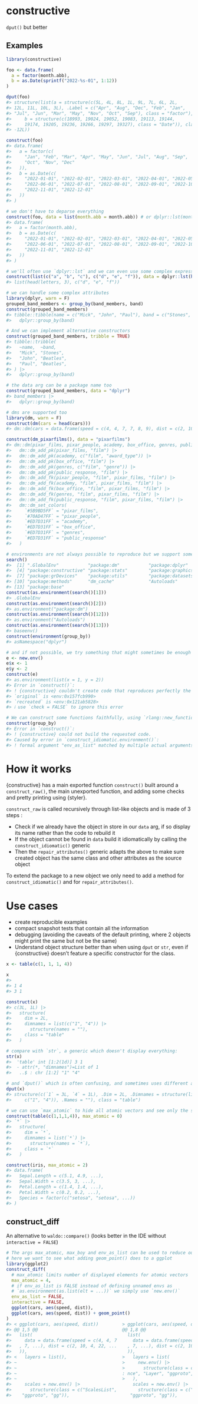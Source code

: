 
<!-- README.md is generated from README.Rmd. Please edit that file -->

# constructive

<!-- badges: start -->
<!-- badges: end -->

`dput()` but better

## Examples

``` r
library(constructive)

foo <- data.frame(
  a = factor(month.abb),
  b = as.Date(sprintf("2022-%s-01", 1:12))
)

dput(foo)
#> structure(list(a = structure(c(5L, 4L, 8L, 1L, 9L, 7L, 6L, 2L, 
#> 12L, 11L, 10L, 3L), .Label = c("Apr", "Aug", "Dec", "Feb", "Jan", 
#> "Jul", "Jun", "Mar", "May", "Nov", "Oct", "Sep"), class = "factor"), 
#>     b = structure(c(18993, 19024, 19052, 19083, 19113, 19144, 
#>     19174, 19205, 19236, 19266, 19297, 19327), class = "Date")), class = "data.frame", row.names = c(NA, 
#> -12L))

construct(foo)
#> data.frame(
#>   a = factor(c(
#>     "Jan", "Feb", "Mar", "Apr", "May", "Jun", "Jul", "Aug", "Sep",
#>     "Oct", "Nov", "Dec"
#>   )),
#>   b = as.Date(c(
#>     "2022-01-01", "2022-02-01", "2022-03-01", "2022-04-01", "2022-05-01",
#>     "2022-06-01", "2022-07-01", "2022-08-01", "2022-09-01", "2022-10-01",
#>     "2022-11-01", "2022-12-01"
#>   ))
#> )

# we don't have to deparse everything
construct(foo, data = list(month.abb = month.abb)) # or dplyr::lst(month.abb)
#> data.frame(
#>   a = factor(month.abb),
#>   b = as.Date(c(
#>     "2022-01-01", "2022-02-01", "2022-03-01", "2022-04-01", "2022-05-01",
#>     "2022-06-01", "2022-07-01", "2022-08-01", "2022-09-01", "2022-10-01",
#>     "2022-11-01", "2022-12-01"
#>   ))
#> )

# we'll often use `dplyr::lst` and we can even use some complex expressions there
construct(list(c("a", "b", "c"), c("d", "e", "f")), data = dplyr::lst(head(letters, 3)))
#> list(head(letters, 3), c("d", "e", "f"))

# we can handle some complex attributes
library(dplyr, warn = F)
grouped_band_members <- group_by(band_members, band)
construct(grouped_band_members)
#> tibble::tibble(name = c("Mick", "John", "Paul"), band = c("Stones", "Beatles", "Beatles")) |>
#>   dplyr::group_by(band)

# And we can implement alternative constructors
construct(grouped_band_members, tribble = TRUE)
#> tibble::tribble(
#>   ~name,  ~band,
#>   "Mick", "Stones",
#>   "John", "Beatles",
#>   "Paul", "Beatles",
#> ) |>
#>   dplyr::group_by(band)

# the data arg can be a package name too
construct(grouped_band_members, data = "dplyr")
#> band_members |>
#>   dplyr::group_by(band)

# dms are supported too
library(dm, warn = F)
construct(dm(cars = head(cars)))
#> dm::dm(cars = data.frame(speed = c(4, 4, 7, 7, 8, 9), dist = c(2, 10, 4, 22, 16, 10)))

construct(dm_pixarfilms(), data = "pixarfilms")
#> dm::dm(pixar_films, pixar_people, academy, box_office, genres, public_response) |>
#>   dm::dm_add_pk(pixar_films, "film") |>
#>   dm::dm_add_pk(academy, c("film", "award_type")) |>
#>   dm::dm_add_pk(box_office, "film") |>
#>   dm::dm_add_pk(genres, c("film", "genre")) |>
#>   dm::dm_add_pk(public_response, "film") |>
#>   dm::dm_add_fk(pixar_people, "film", pixar_films, "film") |>
#>   dm::dm_add_fk(academy, "film", pixar_films, "film") |>
#>   dm::dm_add_fk(box_office, "film", pixar_films, "film") |>
#>   dm::dm_add_fk(genres, "film", pixar_films, "film") |>
#>   dm::dm_add_fk(public_response, "film", pixar_films, "film") |>
#>   dm::dm_set_colors(
#>     `#5B9BD5FF` = "pixar_films",
#>     `#70AD47FF` = "pixar_people",
#>     `#ED7D31FF` = "academy",
#>     `#ED7D31FF` = "box_office",
#>     `#ED7D31FF` = "genres",
#>     `#ED7D31FF` = "public_response"
#>   )

# environments are not always possible to reproduce but we support some common cases
search()
#>  [1] ".GlobalEnv"           "package:dm"           "package:dplyr"       
#>  [4] "package:constructive" "package:stats"        "package:graphics"    
#>  [7] "package:grDevices"    "package:utils"        "package:datasets"    
#> [10] "package:methods"      "dm_cache"             "Autoloads"           
#> [13] "package:base"
construct(as.environment(search()[1]))
#> .GlobalEnv
construct(as.environment(search()[2]))
#> as.environment("package:dm")
construct(as.environment(search()[12]))
#> as.environment("Autoloads")
construct(as.environment(search()[13]))
#> baseenv()
construct(environment(group_by))
#> asNamespace("dplyr")

# and if not possible, we try something that might sometimes be enough
e <- new.env()
e$x <- 1
e$y <- 2
construct(e)
#> as.environment(list(x = 1, y = 2))
#> Error in `construct()`:
#> ! {constructive} couldn't create code that reproduces perfectly the output
#> `original` is <env:0x157fcb990>
#> `recreated` is <env:0x121ab5828>
#> ℹ use `check = FALSE` to ignore this error

# We can construct some functions faithfully, using `rlang::new_function()`
construct(group_by)
#> Error in `construct()`:
#> ! {constructive} could not build the requested code.
#> Caused by error in `construct_idiomatic.environment()`:
#> ! formal argument "env_as_list" matched by multiple actual arguments
```

# How it works

{constructive} has a main exported function `construct()` built around a
`construct_raw()`, the main unexported function, and adding some checks
and pretty printing using {styler}.

`construct_raw` is called recursively through list-like objects and is
made of 3 steps :

-   Check if we already have the object in store in our `data` arg, if
    so display its name rather than the code to rebuild it
-   If the object cannot be found in `data` build it idiomatically by
    calling the `construct_idiomatic()` generic
-   Then the `repair_attributes()` generic adapts the above to make sure
    created object has the same class and other attributes as the source
    object

To extend the package to a new object we only need to add a method for
`construct_idiomatic()` and for `repair_attributes()`.

# Use cases

-   create reproducible examples
-   compact snapshot tests that contain all the information
-   debugging (avoiding the caveats of the default printing, where 2
    objects might print the same but not be the same)
-   Understand object structure better than when using `dput` or `str`,
    even if {constructive} doesn’t feature a specific constructor for
    the class.

``` r
x <- table(c(1, 1, 1, 4))

x
#> 
#> 1 4 
#> 3 1

construct(x)
#> c(3L, 1L) |>
#>   structure(
#>     dim = 2L,
#>     dimnames = list(c("1", "4")) |>
#>       structure(names = ""),
#>     class = "table"
#>   )

# compare with `str`, a generic which doesn't display everything:
str(x)
#>  'table' int [1:2(1d)] 3 1
#>  - attr(*, "dimnames")=List of 1
#>   ..$ : chr [1:2] "1" "4"

# and `dput()` which is often confusing, and sometimes uses different attribute names
dput(x)
#> structure(c(`1` = 3L, `4` = 1L), .Dim = 2L, .Dimnames = structure(list(
#>     c("1", "4")), .Names = ""), class = "table")

# we can use `max_atomic` to hide all atomic vectors and see only the skeleton:
construct(table(c(1,1,1,4)), max_atomic = 0)
#> `*` |>
#>   structure(
#>     dim = `*`,
#>     dimnames = list(`*`) |>
#>       structure(names = `*`),
#>     class = `*`
#>   )

construct(iris, max_atomic = 2)
#> data.frame(
#>   Sepal.Length = c(5.1, 4.9, ...),
#>   Sepal.Width = c(3.5, 3, ...),
#>   Petal.Length = c(1.4, 1.4, ...),
#>   Petal.Width = c(0.2, 0.2, ...),
#>   Species = factor(c("setosa", "setosa", ...))
#> )
```

## construct_diff

An alternative to `waldo::compare()` (looks better in the IDE without
`interactive = FALSE`)

``` r
# The args max_atomic, max_boy and env_as_list can be used to reduce output,
# here we want to see what adding geom_point() does to a ggplot
library(ggplot2)
construct_diff(
  # max_atomic limits number of displayed elements for atomic vectors
  max_atomic = 4, 
  # if env_as_list is FALSE instead of defining unnamed envs as 
  # `as.environment(as.list(elt = ...))` we simply use `new.env()`
  env_as_list = FALSE, 
  interactive = FALSE,
  ggplot(cars, aes(speed, dist)),
  ggplot(cars, aes(speed, dist)) + geom_point()
)
#> < ggplot(cars, aes(speed, dist))         > ggplot(cars, aes(speed, dist)) +   ..
#> @@ 1,5 @@                                @@ 1,8 @@                              
#>   list(                                    list(                                
#>     data = data.frame(speed = c(4, 4, 7      data = data.frame(speed = c(4, 4, 7
#>   , 7, ...), dist = c(2, 10, 4, 22, ...    , 7, ...), dist = c(2, 10, 4, 22, ...
#>   )),                                      )),                                  
#> <   layers = list(),                     >   layers = list(                     
#> ~                                        >     new.env() |>                     
#> ~                                        >       structure(class = c("LayerInsta
#> ~                                        : nce", "Layer", "ggproto", "gg"))     
#> ~                                        >   ),                                 
#>     scales = new.env() |>                    scales = new.env() |>              
#>       structure(class = c("ScalesList",        structure(class = c("ScalesList",
#>    "ggproto", "gg")),                       "ggproto", "gg")),
```
